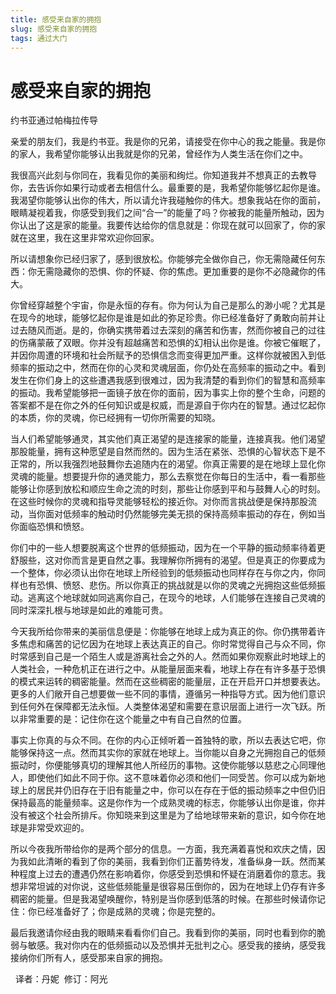 ```yaml
--- 
title: 感受来自家的拥抱 
slug: 感受来自家的拥抱 
tags: 通过大门 
--- 
```

# 感受来自家的拥抱

约书亚通过帕梅拉传导

亲爱的朋友们，我是约书亚。我是你的兄弟，请接受在你中心的我之能量。我是你的家人，我希望你能够认出我就是你的兄弟，曾经作为人类生活在你们之中。

我很高兴此刻与你同在，我看见你的美丽和绚烂。你知道我并不想真正的去教导你，去告诉你如果行动或者去相信什么。最重要的是，我希望你能够忆起你是谁。我渴望你能够认出你的伟大，所以请允许我碰触你的伟大。想象我站在你的面前，眼睛凝视着我，你感受到我们之间“合一”的能量了吗？你被我的能量所触动，因为你认出了这是家的能量。我要传达给你的信息就是：你现在就可以回家了，你的家就在这里，我在这里非常欢迎你回家。

所以请想象你已经归家了，感到很放松。你能够完全做你自己，你无需隐藏任何东西：你无需隐藏你的恐惧、你的怀疑、你的焦虑。更加重要的是你不必隐藏你的伟大。

你曾经穿越整个宇宙，你是永恒的存有。你为何认为自己是那么的渺小呢？尤其是在现今的地球，能够忆起你是谁是如此的弥足珍贵。你已经准备好了勇敢向前并让过去随风而逝。是的，你确实携带着过去深刻的痛苦和伤害，然而你被自己的过往的伤痛蒙蔽了双眼。你并没有超越痛苦和恐惧的幻相认出你是谁。你被它催眠了，并因你周遭的环境和社会所赋予的恐惧信念而变得更加严重。这样你就被困入到低频率的振动之中，然而在你的心灵和灵魂层面，你仍处在高频率的振动之中。看到发生在你们身上的这些遭遇我感到很难过，因为我清楚的看到你们的智慧和高频率的振动。我希望能够把一面镜子放在你的面前，因为事实上你的整个生命，问题的答案都不是在你之外的任何知识或是权威，而是源自于你内在的智慧。通过忆起你的本质，你的灵魂，你已经拥有一切你所需要的知晓。

当人们希望能够通灵，其实他们真正渴望的是连接家的能量，连接真我。他们渴望那股能量，拥有这种愿望是自然而然的。因为生活在紧张、恐惧的心智状态下是不正常的，所以我强烈地鼓舞你去追随内在的渴望。你真正需要的是在地球上显化你灵魂的能量。想要提升你的通灵能力，那么去察觉在你每日的生活中，看一看那些能够让你感到放松和顺应生命之流的时刻，那些让你感到平和与鼓舞人心的时刻。在这些时候你的灵魂和指导灵能够轻松的接近你。对你而言挑战便是保持那股流动，当你面对低频率的触动时仍然能够完美无损的保持高频率振动的存在，例如当你面临恐惧和愤怒。

你们中的一些人想要脱离这个世界的低频振动，因为在一个平静的振动频率待着更舒服些，这对你而言是更自然之事。我理解你所拥有的渴望。但是真正的你要成为一个整体，你必须认出你在地球上所经验到的低频振动也同样存在与你之内，你同样也有恐惧、愤怒、悲伤。所以你真正的挑战就是以你的灵魂之光拥抱这些低频振动。逃离这个地球就如同逃离你自己，在现今的地球，人们能够在连接自己灵魂的同时深深扎根与地球是如此的难能可贵。

今天我所给你带来的美丽信息便是：你能够在地球上成为真正的你。你仍携带着许多焦虑和痛苦的记忆因为在地球上表达真正的自己。你时常觉得自己与众不同，你时常感到自己是一个陌生人或是游离社会之外的人。然而如果你观察此时地球上的人类社会，一种危机正在进行之中。从能量层面来看，地球上存在有许多基于恐惧的模式来运转的稠密能量。然而在这些稠密的能量层，正在开启开口并想要表达。更多的人们敞开自己想要做一些不同的事情，遵循另一种指导方式。因为他们意识到任何外在保障都无法永恒。人类整体渴望和需要在意识层面上进行一次飞跃。所以非常重要的是：记住你在这个能量之中有自己自然的位置。

事实上你真的与众不同。在你的内心正倾听着一首独特的歌，所以去表达它吧，你能够保持这一点。然而其实你的家就在地球上。当你能以自身之光拥抱自己的低频振动时，你便能够真切的理解其他人所经历的事物。这使你能够以慈悲之心同理他人，即使他们如此不同于你。这不意味着你必须和他们一同受苦。你可以成为新地球上的居民并仍旧存在于旧有能量之中，你可以在存在于低的振动频率之中但仍旧保持最高的能量频率。这是你作为一个成熟灵魂的标志，你能够认出你是谁，你并没有被这个社会所排斥。你知晓来到这里是为了给地球带来新的意识，如今你在地球是非常受欢迎的。

所以今夜我所带给你的是两个部分的信息。一方面，我充满着喜悦和欢庆之情，因为我如此清晰的看到了你的美丽，我看到你们正蓄势待发，准备纵身一跃。然而某种程度上过去的遭遇仍然在影响着你，你感受到恐惧和怀疑在消磨着你的意志。我想非常坦诚的对你说，这些低频能量是很容易压倒你的，因为在地球上仍存有许多稠密的能量。但是我渴望唤醒你，特别是当你感到低落的时候。在那些时候请你记住：你已经准备好了；你是成熟的灵魂；你是完整的。

最后我邀请你经由我的眼睛来看看你们自己。我看到你的美丽，同时也看到你的脆弱与敏感。我对你内在的低频振动以及恐惧并无批判之心。感受我的接纳，感受我接纳你们所有人，感受那来自家的拥抱。

  译者：丹妮  修订：阿光